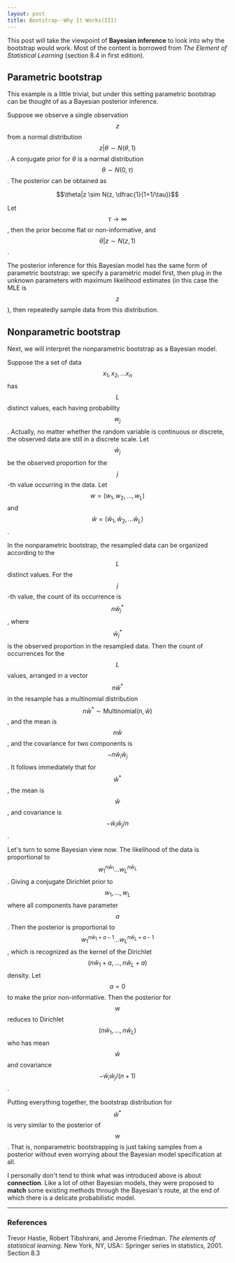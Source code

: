 ```yaml
---
layout: post
title: Bootstrap--Why It Works(III)
---
```


This post will take the viewpoint of **Bayesian inference** to look into why the bootstrap would work. Most of the content is borrowed from *The Element of Statistical Learning* (section 8.4 in first edition).

## Parametric bootstrap

This example is a little trivial, but under this setting parametric bootstrap can be thought of as a Bayesian posterior inference.

Suppose we observe a single observation $$z$$ from a normal distribution $$ z | \theta \sim N(\theta, 1)$$. A conjugate prior for $\theta$ is a normal distribution $$\theta\sim N(0, \tau)$$. The posterior can be obtained as 

$$\theta|z \sim N(z, \dfrac{1}{1+1/\tau})$$

Let  $$\tau \to \infty$$, then the prior become flat or non-informative, and $$\theta|z \sim N(z, 1)$$. 

The posterior inference for this Bayesian model has the same form of parametric bootstrap: we specify a parametric model first, then plug in the unknown parameters with maximum likelihood estimates (in this case the MLE is $$z$$), then repeatedly sample data from this distribution.

## Nonparametric bootstrap

Next, we will interpret the nonparametric bootstrap as a Bayesian model.

Suppose the a set of data $$x_1, x_2,... x_n$$ has $$L$$ distinct values, each having probability $$w_j$$. Actually, no matter whether the random variable is continuous or discrete, the observed data are still in a discrete scale. Let $$\hat w_j$$ be the observed proportion for the $$j$$-th value occurring in the data.  Let $$w = (w_1, w_2,..., w_L)$$ and $$\hat w = (\hat w_1, \hat w_2,... \hat w_L)$$. 

In the nonparametric bootstrap, the resampled data can be organized according to the $$L$$ distinct values. For the $$j$$-th value, the count of its occurrence is $$n\hat w ^*_j$$, where $$\hat w ^*_j$$ is the observed proportion in the resampled data. Then the count of occurrences for the $$L$$ values, arranged in a vector  $$n\hat w ^*$$ in the resample has a multinomial distribution $$ n\hat w ^* \sim \text{Multinomial}(n, \hat w)$$, and the mean is $$n\hat w $$, and the covariance for two components is $$ -n\hat w_i \hat w_j$$. It follows immediately that for $$\hat w^*$$, the mean is $$\hat w $$, and covariance is $$-\hat w_i \hat w_j/n$$.

Let's turn to some Bayesian view now. The likelihood of the data is proportional to $$w_1^{n\hat w_1} \ldots w_L^{n\hat w_L}$$. Giving a conjugate Dirichlet prior to $$w_1, \ldots, w_L$$ where all components have parameter $$a$$. Then the posterior is proportional to $$w_1^{n\hat w_1+a-1} \ldots w_L^{n\hat w_L+a-1}$$, which is recognized as the kernel of the Dirichlet$$(n\hat w_1+a, \ldots, n\hat w_L+a) $$ density. Let $$a = 0$$ to make the prior non-informative. Then the posterior for $$w$$ reduces to Dirichlet$$(n\hat w_1, \ldots, n\hat w_L) $$ who has mean $$\hat w$$ and covariance $$-\hat w_i \hat w_j/(n+1)$$. 

Putting everything together, the bootstrap distribution for $$\hat w ^*$$ is very similar to the posterior of $$w$$. That is, nonparametric bootstrapping is just taking samples from a posterior without even worrying about the Bayesian model specification at all.

I personally don't tend to think what was introduced above is about **connection**. Like a lot of other Bayesian models, they were proposed to **match** some existing methods through the Bayesian's route, at the end of which there is a delicate probabilistic model. 

---
### References

Trevor Hastie, Robert Tibshirani, and Jerome Friedman. *The elements of statistical learning*. New York, NY, USA:: Springer series in statistics, 2001.  Section 8.3